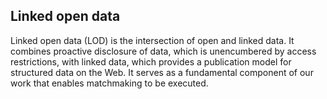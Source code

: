 ## Linked open data

Linked open data (LOD) is the intersection of open and linked data.
It combines proactive disclosure of data, which is unencumbered by access restrictions, with linked data, which provides a publication model for structured data on the Web.
It serves as a fundamental component of our work that enables matchmaking to be executed.

